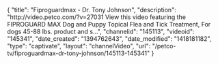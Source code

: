 {
    "title": "Fiproguardmax - Dr. Tony Johnson",
    "description": "http:\/\/video.petco.com\/?v=27031 View this video featuring the FIPROGUARD MAX Dog and Puppy Topical Flea and Tick Treatment, For dogs 45-88 lbs. product and s...",
    "channelid": "145113",
    "videoid": "145341",
    "date_created": "1394762643",
    "date_modified": "1418181182",
    "type": "captivate",
    "layout": "channelVideo",
    "url": "\/petco-tv\/fiproguardmax-dr-tony-johnson\/145113-145341"
}